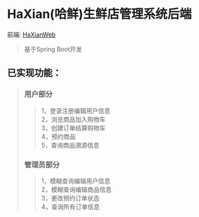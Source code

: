 # HaXian(哈鲜)生鲜店管理系统后端
前端: [HaXianWeb](https://github.com/Do0oMores/HaXianWeb)
> 基于Spring Boot开发  
  
## 已实现功能：
> ### 用户部分  
>> 1，登录注册编辑用户信息  
> 2，浏览商品加入购物车    
> 3，创建订单结算购物车  
> 4，预约商品  
> 5，查询商品溯源信息  
> ### 管理员部分  
>> 1，模糊查询编辑用户信息  
> 2，模糊查询编辑商品信息  
> 3，更改预约订单状态  
> 4，查询所有订单信息